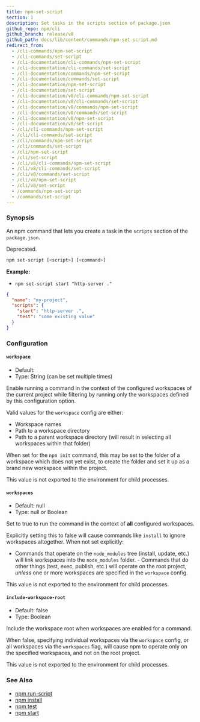 ```yaml
---
title: npm-set-script
section: 1
description: Set tasks in the scripts section of package.json
github_repo: npm/cli
github_branch: release/v8
github_path: docs/lib/content/commands/npm-set-script.md
redirect_from:
  - /cli-commands/npm-set-script
  - /cli-commands/set-script
  - /cli-documentation/cli-commands/npm-set-script
  - /cli-documentation/cli-commands/set-script
  - /cli-documentation/commands/npm-set-script
  - /cli-documentation/commands/set-script
  - /cli-documentation/npm-set-script
  - /cli-documentation/set-script
  - /cli-documentation/v8/cli-commands/npm-set-script
  - /cli-documentation/v8/cli-commands/set-script
  - /cli-documentation/v8/commands/npm-set-script
  - /cli-documentation/v8/commands/set-script
  - /cli-documentation/v8/npm-set-script
  - /cli-documentation/v8/set-script
  - /cli/cli-commands/npm-set-script
  - /cli/cli-commands/set-script
  - /cli/commands/npm-set-script
  - /cli/commands/set-script
  - /cli/npm-set-script
  - /cli/set-script
  - /cli/v8/cli-commands/npm-set-script
  - /cli/v8/cli-commands/set-script
  - /cli/v8/commands/set-script
  - /cli/v8/npm-set-script
  - /cli/v8/set-script
  - /commands/npm-set-script
  - /commands/set-script
---
```


### Synopsis
An npm command that lets you create a task in the `scripts` section of the `package.json`.

Deprecated.

```bash
npm set-script [<script>] [<command>]
```


**Example:**

* `npm set-script start "http-server ."`

```json
{
  "name": "my-project",
  "scripts": {
    "start": "http-server .",
    "test": "some existing value"
  }
}
```

### Configuration

#### `workspace`

* Default:
* Type: String (can be set multiple times)

Enable running a command in the context of the configured workspaces of the
current project while filtering by running only the workspaces defined by
this configuration option.

Valid values for the `workspace` config are either:

* Workspace names
* Path to a workspace directory
* Path to a parent workspace directory (will result in selecting all
  workspaces within that folder)

When set for the `npm init` command, this may be set to the folder of a
workspace which does not yet exist, to create the folder and set it up as a
brand new workspace within the project.

This value is not exported to the environment for child processes.

#### `workspaces`

* Default: null
* Type: null or Boolean

Set to true to run the command in the context of **all** configured
workspaces.

Explicitly setting this to false will cause commands like `install` to
ignore workspaces altogether. When not set explicitly:

- Commands that operate on the `node_modules` tree (install, update, etc.)
will link workspaces into the `node_modules` folder. - Commands that do
other things (test, exec, publish, etc.) will operate on the root project,
_unless_ one or more workspaces are specified in the `workspace` config.

This value is not exported to the environment for child processes.

#### `include-workspace-root`

* Default: false
* Type: Boolean

Include the workspace root when workspaces are enabled for a command.

When false, specifying individual workspaces via the `workspace` config, or
all workspaces via the `workspaces` flag, will cause npm to operate only on
the specified workspaces, and not on the root project.

This value is not exported to the environment for child processes.

### See Also

* [npm run-script](/cli/v8/commands/npm-run-script)
* [npm install](/cli/v8/commands/npm-install)
* [npm test](/cli/v8/commands/npm-test)
* [npm start](/cli/v8/commands/npm-start)
